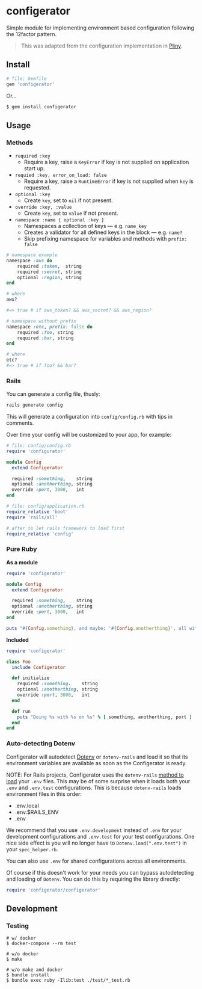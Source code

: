 # configerator

Simple module for implementing environment based configuration following the 12factor pattern.

> This was adapted from the configuration implementation in [Pliny](https://github.com/interagent/pliny).

## Install

```ruby
# file: Gemfile
gem 'configerator'
```

Or...

```bash
$ gem install configerator
```

## Usage

### Methods

* `required :key`
    * Require a key, raise a `KeyError` if key is not supplied on application start up.
* `requied :key, error_on_load: false`
    * Require a key, raise a `RuntimeError` if key is not supplied when `key` is requested.
* `optional :key`
    * Create `key`, set to `nil` if not present.
* `override :key, :value`
    * Create `key`, set to `value` if not present.
* `namespace :name { optional :key }`
    * Namespaces a collection of keys &mdash; e.g. `name_key`
    * Creates a validator for all defined keys in the block &mdash; e.g. `name?`
    * Skip prefixing namespace for variables and methods with `prefix: false`

```ruby
# namespace example
namespace :aws do
    required :token,  string
    required :secret, string
    optional :region, string
end

# where
aws?

#=> true # if aws_token? && aws_secret? && aws_region?

# namespace without prefix
namespace :etc, prefix: false do
    required :foo, string
    required :bar, string
end

# where
etc?
#=> true # if foo? && bar?
```

### Rails

You can generate a config file, thusly:

```bash
rails generate config
```

This will generate a configuration into `config/config.rb` with tips in comments.

Over time your config will be customized to your app, for example:

```ruby
# file: config/config.rb
require 'configurator'

module Config
  extend Configerator

  required :something,    string
  optional :anotherthing, string
  override :port, 3000,   int
end
```

```ruby
# file: config/application.rb
require_relative 'boot'
require 'rails/all'

# after to let rails framework to load first
require_relative 'config'
```

### Pure Ruby

**As a module**

```ruby
require 'configerator'

module Config
  extend Configerator

  required :something,    string
  optional :anotherthing, string
  override :port, 3000,   int
end

puts "#{Config.something}, and maybe: '#{Config.anotherthing}', all with #{Config.port}"
```

**Included**

```ruby
require 'configerator'

class Foo
  include Configerator

  def initialize
    required :something.    string
    optional :anotherthing, string
    override :port, 3000,   int
  end

  def run
    puts "Doing %s with %s on %s" % [ something, anotherthing, port ]
  end
end
```

### Auto-detecting Dotenv

Configerator will autodetect [Dotenv](https://github.com/bkeepers/dotenv) or
`dotenv-rails` and load it so that its environment variables are available
as soon as the Configerator is ready.

NOTE: For Rails projects, Configerator uses the `dotenv-rails`
[method to load](https://github.com/bkeepers/dotenv/blob/master/lib/dotenv/rails.rb#L26-L32)
your `.env` files.  This may be of some surprise when it loads both your
`.env` and `.env.test` configurations.  This is because `dotenv-rails`
loads environment files in this order:

* .env.local
* .env.$RAILS_ENV
* .env

We recommend that you use `.env.development` instead of `.env` for your
development configurations  and `.env.test` for your test configurations.
One nice side effect is you will no longer have to `Dotenv.load(".env.test")`
in your `spec_helper.rb`.

You can also use `.env` for shared configurations across all environments.

Of course if this doesn't work for your needs you can bypass autodetecting
and loading of `Dotenv`. You can do this by requiring the library directly:

```ruby
require 'configerator/configerator'
```

## Development

### Testing

```
# w/ docker
$ docker-compose --rm test

# w/o docker
$ make

# w/o make and docker
$ bundle install
$ bundle exec ruby -Ilib:test ./test/*_test.rb
```
